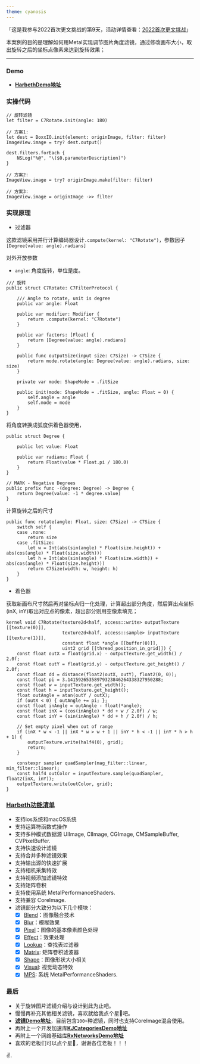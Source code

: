 ```yaml
---
theme: cyanosis
---
```

「这是我参与2022首次更文挑战的第9天，活动详情查看：[2022首次更文挑战](https://juejin.cn/post/7162096952883019783?utm_source=push&utm_medium=web&utm_campaign=jinshijihua02)」

本案例的目的是理解如何用Metal实现调节图片角度滤镜，通过修改画布大小，取出旋转之后的坐标点像素来达到旋转效果；

---

### Demo

- [**HarbethDemo地址**](https://github.com/yangKJ/Harbeth)

### 实操代码

```
// 旋转滤镜
let filter = C7Rotate.init(angle: 180)

// 方案1:
let dest = BoxxIO.init(element: originImage, filter: filter)
ImageView.image = try? dest.output()

dest.filters.forEach {
    NSLog("%@", "\($0.parameterDescription)")
}

// 方案2:
ImageView.image = try? originImage.make(filter: filter)

// 方案3:
ImageView.image = originImage ->> filter
```

### 实现原理

- 过滤器

这款滤镜采用并行计算编码器设计`.compute(kernel: "C7Rotate")`，参数因子`[Degree(value: angle).radians]`

对外开放参数
- `angle`: 角度旋转，单位是度。

```
/// 旋转
public struct C7Rotate: C7FilterProtocol {
    
    /// Angle to rotate, unit is degree
    public var angle: Float
    
    public var modifier: Modifier {
        return .compute(kernel: "C7Rotate")
    }
    
    public var factors: [Float] {
        return [Degree(value: angle).radians]
    }
    
    public func outputSize(input size: C7Size) -> C7Size {
        return mode.rotate(angle: Degree(value: angle).radians, size: size)
    }
    
    private var mode: ShapeMode = .fitSize
    
    public init(mode: ShapeMode = .fitSize, angle: Float = 0) {
        self.angle = angle
        self.mode = mode
    }
}
```

将角度转换成弧度供着色器使用，

```
public struct Degree {
    
    public let value: Float
    
    public var radians: Float {
        return Float(value * Float.pi / 180.0)
    }
}

// MARK - Negative Degrees
public prefix func -(degree: Degree) -> Degree {
    return Degree(value: -1 * degree.value)
}
```

计算旋转之后的尺寸

```
public func rotate(angle: Float, size: C7Size) -> C7Size {
    switch self {
    case .none:
        return size
    case .fitSize:
        let w = Int(abs(sin(angle) * Float(size.height)) + abs(cos(angle) * Float(size.width)))
        let h = Int(abs(sin(angle) * Float(size.width)) + abs(cos(angle) * Float(size.height)))
        return C7Size(width: w, height: h)
    }
}
```

- 着色器

获取新画布尺寸然后再对坐标点归一化处理，计算超出部分角度，然后算出点坐标(inX, inY)取出对应点的像素，超出部分则用空像素填充；

```
kernel void C7Rotate(texture2d<half, access::write> outputTexture [[texture(0)]],
                     texture2d<half, access::sample> inputTexture [[texture(1)]],
                     constant float *angle [[buffer(0)]],
                     uint2 grid [[thread_position_in_grid]]) {
    const float outX = float(grid.x) - outputTexture.get_width() / 2.0f;
    const float outY = float(grid.y) - outputTexture.get_height() / 2.0f;
    const float dd = distance(float2(outX, outY), float2(0, 0));
    const float pi = 3.14159265358979323846264338327950288;
    const float w = inputTexture.get_width();
    const float h = inputTexture.get_height();
    float outAngle = atan(outY / outX);
    if (outX < 0) { outAngle += pi; };
    const float inAngle = outAngle - float(*angle);
    const float inX = (cos(inAngle) * dd + w / 2.0f) / w;
    const float inY = (sin(inAngle) * dd + h / 2.0f) / h;
    
    // Set empty pixel when out of range
    if (inX * w < -1 || inX * w > w + 1 || inY * h < -1 || inY * h > h + 1) {
        outputTexture.write(half4(0), grid);
        return;
    }
    
    constexpr sampler quadSampler(mag_filter::linear, min_filter::linear);
    const half4 outColor = inputTexture.sample(quadSampler, float2(inX, inY));
    outputTexture.write(outColor, grid);
}
```

### [Harbeth功能清单](https://github.com/yangKJ/Harbeth)

- 支持ios系统和macOS系统
- 支持运算符函数式操作
- 支持多种模式数据源 UIImage, CIImage, CGImage, CMSampleBuffer, CVPixelBuffer.
- 支持快速设计滤镜
- 支持合并多种滤镜效果
- 支持输出源的快速扩展
- 支持相机采集特效
- 支持视频添加滤镜特效
- 支持矩阵卷积
- 支持使用系统 MetalPerformanceShaders.
- 支持兼容 CoreImage.
- 滤镜部分大致分为以下几个模块：
   - [x] [Blend](https://github.com/yangKJ/Harbeth/tree/master/Sources/Compute/Blend)：图像融合技术
   - [x] [Blur](https://github.com/yangKJ/Harbeth/tree/master/Sources/Compute/Blur)：模糊效果
   - [x] [Pixel](https://github.com/yangKJ/Harbeth/tree/master/Sources/Compute/ColorProcess)：图像的基本像素颜色处理
   - [x] [Effect](https://github.com/yangKJ/Harbeth/tree/master/Sources/Compute/Effect)：效果处理
   - [x] [Lookup](https://github.com/yangKJ/Harbeth/tree/master/Sources/Compute/Lookup)：查找表过滤器
   - [x] [Matrix](https://github.com/yangKJ/Harbeth/tree/master/Sources/Compute/Matrix): 矩阵卷积滤波器
   - [x] [Shape](https://github.com/yangKJ/Harbeth/tree/master/Sources/Compute/Shape)：图像形状大小相关
   - [x] [Visual](https://github.com/yangKJ/Harbeth/tree/master/Sources/Compute/Visual): 视觉动态特效
   - [x] [MPS](https://github.com/yangKJ/Harbeth/tree/master/Sources/Compute/MPS): 系统 MetalPerformanceShaders.

### 最后

- 关于旋转图片滤镜介绍与设计到此为止吧。
- 慢慢再补充其他相关滤镜，喜欢就给我点个星🌟吧。
- [**滤镜Demo地址**](https://github.com/yangKJ/Harbeth)，目前包含`100+`种滤镜，同时也支持CoreImage混合使用。
- 再附上一个开发加速库[**KJCategoriesDemo地址**](https://github.com/yangKJ/KJCategories)
- 再附上一个网络基础库[**RxNetworksDemo地址**](https://github.com/yangKJ/RxNetworks)
- 喜欢的老板们可以点个星🌟，谢谢各位老板！！！

✌️.
